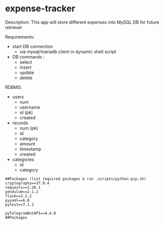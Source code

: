 # expense-tracker

Description: This app will store different expenses into MySQL DB for future retrievel

Requirements:

- start DB connection
  - via mysql/mariadb client in dynamic shell script
- DB commands :
  - select
  - insert
  - update
  - delete

RDBMS:

- users
  - num
  - username
  - id (pk)
  - created
- records
  - num (pk)
  - id
  - category
  - amount
  - timestamp
  - created
- categories
  - id
  - category

```
##Packages (list required packages & run .scripts/python-pip.sh)
cryptography==37.0.4
requests==2.28.1
pendulum==2.1.2
flask==2.2.2
pyyaml==6.0
pytest==7.1.2

pyTelegramBotAPI==4.4.0
##Packages
```
